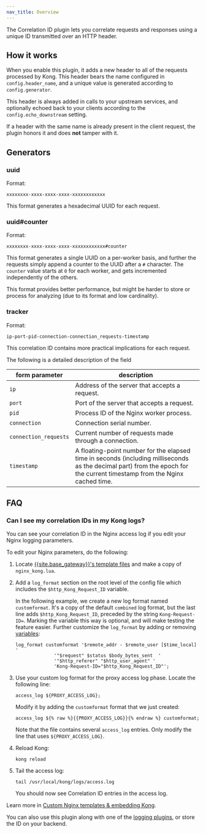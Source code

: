 ```yaml
---
nav_title: Overview
---
```


The Correlation ID plugin lets you correlate requests and responses using a unique 
ID transmitted over an HTTP header.

## How it works

When you enable this plugin, it adds a new header to all of the requests processed by Kong. This header bears the name configured in `config.header_name`, and a unique value is generated according to `config.generator`.

This header is always added in calls to your upstream services, and optionally echoed back to your clients according to the `config.echo_downstream` setting.

If a header with the same name is already present in the client request, the plugin honors it and does **not** tamper with it.

## Generators

### uuid

Format:
```
xxxxxxxx-xxxx-xxxx-xxxx-xxxxxxxxxxxx
```

This format generates a hexadecimal UUID for each request.

### uuid#counter

Format:
```
xxxxxxxx-xxxx-xxxx-xxxx-xxxxxxxxxxxx#counter
```

This format generates a single UUID on a per-worker basis, and further the requests simply append a counter to the UUID after a `#` character. The `counter` value starts at `0` for each worker, and gets incremented independently of the others.

This format provides better performance, but might be harder to store or process for analyzing (due to its format and low cardinality).

### tracker

Format:
```
ip-port-pid-connection-connection_requests-timestamp
```

This correlation ID contains more practical implications for each request.

The following is a detailed description of the field

form parameter      | description
---                 | ---
`ip` | Address of the server that accepts a request.
`port` | Port of the server that accepts a request.
`pid` |  Process ID of the Nginx worker process.
`connection` | Connection serial number.
`connection_requests` | Current number of requests made through a connection.
`timestamp` | A floating-point number for the elapsed time in seconds (including milliseconds as the decimal part) from the epoch for the current timestamp from the Nginx cached time.

## FAQ

### Can I see my correlation IDs in my Kong logs?

You can see your correlation ID in the Nginx access log if you edit your Nginx logging parameters.

To edit your Nginx parameters, do the following:

1. Locate [{{site.base_gateway}}'s template files](/gateway/latest/reference/configuration/#custom-nginx-templates) and make a copy of `nginx_kong.lua`.
1. Add a `log_format` section on the root level of the config file which includes the
  `$http_Kong_Request_ID` variable.

   In the following example, we create a new log format named `customformat`.
   It's a copy of the default `combined` log format, but the last line adds
   `$http_Kong_Request_ID`, preceded by the string `Kong-Request-ID=`.
   Marking the variable this way is optional, and will make testing the feature easier.
   Further customize the `log_format` by adding or removing
   [variables](http://nginx.org/en/docs/http/ngx_http_log_module.html):

   ```
   log_format customformat '$remote_addr - $remote_user [$time_local] '
                 '"$request" $status $body_bytes_sent  '
                 '"$http_referer" "$http_user_agent" '
                 'Kong-Request-ID="$http_Kong_Request_ID"';
   ```

1. Use your custom log format for the proxy access log phase. Locate the following line:

   ```
   access_log ${PROXY_ACCESS_LOG};
   ```

     Modify it by adding the `customformat` format that we just created:

   ```
   access_log ${% raw %}{{PROXY_ACCESS_LOG}}{% endraw %} customformat;
   ```

     Note that the file contains several `access_log` entries. Only modify the line
     that uses `${PROXY_ACCESS_LOG}`.

2. Reload Kong:

   ```
   kong reload
   ```

3. Tail the access log:

   ```
   tail /usr/local/kong/logs/access.log
   ```

   You should now see Correlation ID entries in the access log.

Learn more in [Custom Nginx templates & embedding Kong](/gateway/latest/reference/configuration/#custom-nginx-templates--embedding-kong).

You can also use this plugin along with one of the [logging plugins](/hub/#logging), or store the ID on your backend.
